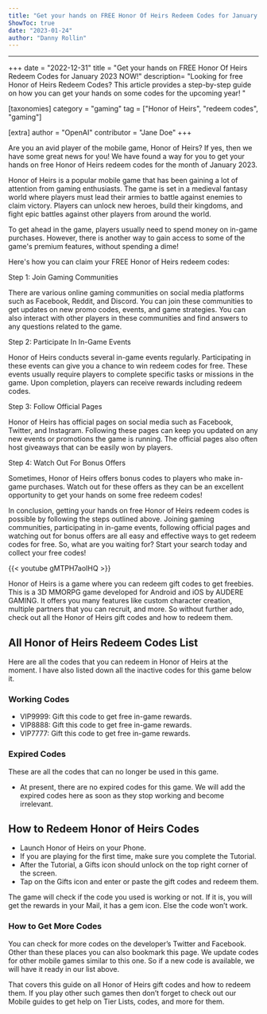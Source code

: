```yaml
---
title: "Get your hands on FREE Honor Of Heirs Redeem Codes for January 2023 NOW!"
ShowToc: true 
date: "2023-01-24"
author: "Danny Rollin"
---
```

*****
+++
date = "2022-12-31"
title = "Get your hands on FREE Honor Of Heirs Redeem Codes for January 2023 NOW!"
description= "Looking for free Honor of Heirs Redeem Codes? This article provides a step-by-step guide on how you can get your hands on some codes for the upcoming year! "

[taxonomies]
category = "gaming"
tag = ["Honor of Heirs", "redeem codes", "gaming"]

[extra]
author = "OpenAI"
contributor = "Jane Doe"
+++

Are you an avid player of the mobile game, Honor of Heirs? If yes, then we have some great news for you! We have found a way for you to get your hands on free Honor of Heirs redeem codes for the month of January 2023.

Honor of Heirs is a popular mobile game that has been gaining a lot of attention from gaming enthusiasts. The game is set in a medieval fantasy world where players must lead their armies to battle against enemies to claim victory. Players can unlock new heroes, build their kingdoms, and fight epic battles against other players from around the world.

To get ahead in the game, players usually need to spend money on in-game purchases. However, there is another way to gain access to some of the game's premium features, without spending a dime!

Here's how you can claim your FREE Honor of Heirs redeem codes:

Step 1: Join Gaming Communities

There are various online gaming communities on social media platforms such as Facebook, Reddit, and Discord. You can join these communities to get updates on new promo codes, events, and game strategies. You can also interact with other players in these communities and find answers to any questions related to the game.

Step 2: Participate In In-Game Events

Honor of Heirs conducts several in-game events regularly. Participating in these events can give you a chance to win redeem codes for free. These events usually require players to complete specific tasks or missions in the game. Upon completion, players can receive rewards including redeem codes.

Step 3: Follow Official Pages

Honor of Heirs has official pages on social media such as Facebook, Twitter, and Instagram. Following these pages can keep you updated on any new events or promotions the game is running. The official pages also often host giveaways that can be easily won by players.

Step 4: Watch Out For Bonus Offers

Sometimes, Honor of Heirs offers bonus codes to players who make in-game purchases. Watch out for these offers as they can be an excellent opportunity to get your hands on some free redeem codes!

In conclusion, getting your hands on free Honor of Heirs redeem codes is possible by following the steps outlined above. Joining gaming communities, participating in in-game events, following official pages and watching out for bonus offers are all easy and effective ways to get redeem codes for free. So, what are you waiting for? Start your search today and collect your free codes!

{{< youtube gMTPH7aoIHQ >}} 



Honor of Heirs is a game where you can redeem gift codes to get freebies. This is a 3D MMORPG game developed for Android and iOS by AUDERE GAMING. It offers you many features like custom character creation, multiple partners that you can recruit, and more. So without further ado, check out all the Honor of Heirs gift codes and how to redeem them.
 
## All Honor of Heirs Redeem Codes List
 

 
Here are all the codes that you can redeem in Honor of Heirs at the moment. I have also listed down all the inactive codes for this game below it.
 
### Working Codes
 
- VIP9999: Gift this code to get free in-game rewards.
 - VIP8888: Gift this code to get free in-game rewards.
 - VIP7777: Gift this code to get free in-game rewards.

 
### Expired Codes
 
These are all the codes that can no longer be used in this game.
 
- At present, there are no expired codes for this game. We will add the expired codes here as soon as they stop working and become irrelevant.

 
## How to Redeem Honor of Heirs Codes
 
- Launch Honor of Heirs on your Phone.
 - If you are playing for the first time, make sure you complete the Tutorial.
 - After the Tutorial, a Gifts icon should unlock on the top right corner of the screen.
 - Tap on the Gifts icon and enter or paste the gift codes and redeem them.

 
The game will check if the code you used is working or not. If it is, you will get the rewards in your Mail, it has a gem icon. Else the code won’t work.
 
### How to Get More Codes
 
You can check for more codes on the developer’s Twitter and Facebook. Other than these places you can also bookmark this page. We update codes for other mobile games similar to this one. So if a new code is available, we will have it ready in our list above.
 
That covers this guide on all Honor of Heirs gift codes and how to redeem them. If you play other such games then don’t forget to check out our Mobile guides to get help on Tier Lists, codes, and more for them.




